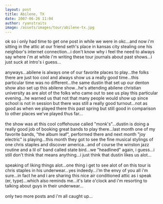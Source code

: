 ```yaml
---
layout: post
title: Abilene, TX
date: 2007-06-26 11:04
author: ryanstraits
image: /assets/images/tour/abilene-tx.jpg
---
```

ok so i only had time to get one post in while we were in okc...and now i'm sitting in the attic at our friend seth's place in kansas city stealing one his neighbor's internet connection...i don't know why i feel the need to always say where i'm at while i'm writing these tour journals about past shows...i just suck at intro's i guess...<br /><br />anyways...abilene is always one of our favorite places to play...the folks there are just too cool and always show us a really good time...this particular time was no different...the same dustin that set up our denton show also set up this abilene show...he's attending abilene christian university as are alot of the folks who came out to see us play this particular evening...he warned us that not that many people would show up since school is not in session but there was still a really good turnout...not as good as when we played there this past spring but still good in comparison to other places we've played thus far...<br /><br />the show was at this cool coffehouse called "monk's"...dustin is doing a really good job of booking great bands to play there...last month one of my favorite bands, "the album leaf", performed there and next month "joy electric" is playing...this month they got to see the fine musical stylings of one chris staples and discover america...and of course the winston jazz routine and a lil ol' band called state bird...we "headlined" again, i guess...i still don't think that means anything...i just think that dustin likes us alot...<br /><br />speaking of liking things alot...one thing i get to see alot of on this tour is chris staples in his underwear...yes indeedy...i'm the envy of you all i'm sure...in fact he and i are sharing this nice air conditioned attic as i speak (er, type)...which also reminds me...it's late o'clock and i'm resorting to talking about guys in their underwear...<br /><br />only two more posts and i'm all caught up...
